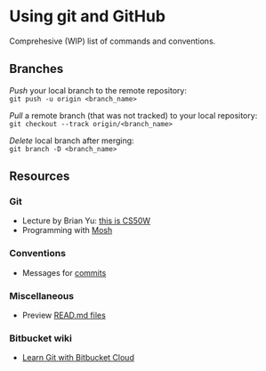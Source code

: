 # Using git and GitHub
Comprehesive (WIP) list of commands and conventions.
## Branches
*Push* your local branch to the remote repository: <br>
```git push -u origin <branch_name>``` <br>

*Pull* a remote branch (that was not tracked) to your local repository: <br>
```git checkout --track origin/<branch_name>```<br>

*Delete* local branch after merging: <br>
```git branch -D <branch_name>```<br>

## Resources
### Git
* Lecture by Brian Yu: [this is CS50W](https://www.youtube.com/watch?v=NcoBAfJ6l2Q&feature=emb_logo)
* Programming with [Mosh](https://www.youtube.com/watch?v=8JJ101D3knE)
### Conventions
* Messages for [commits](https://www.conventionalcommits.org/en/v1.0.0/)
### Miscellaneous
* Preview [READ.md files](https://stackedit.io/)
### Bitbucket wiki
* [Learn Git with Bitbucket Cloud](https://www.atlassian.com/git/tutorials/learn-git-with-bitbucket-cloud)
